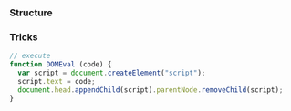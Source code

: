 ### Structure


### Tricks

```js
// execute 
function DOMEval (code) {
  var script = document.createElement("script");
  script.text = code;
  document.head.appendChild(script).parentNode.removeChild(script);
}

```